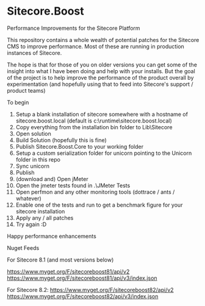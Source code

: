 # Sitecore.Boost
Performance Improvements for the Sitecore Platform

This repository contains a whole wealth of potential patches for the Sitecore CMS to improve performance. Most of these are running in production instances of Sitecore.

The hope is that for those of you on older versions you can get some of the insight into what I have been doing and help with your installs. But the goal of the project is 
to help improve the performance of the product overall by experimentation (and hopefully using that to feed into Sitecore's support / product teams) 

To begin

1. Setup a blank installation of sitecore somewhere with a hostname of sitecore.boost.local (default is c:\runtime\sitecore.boost.local)
2. Copy everything from the installation bin folder to Lib\Sitecore
3. Open solution
4. Build Solution (hopefully this is fine)
5. Publish Sitecore.Boost.Core to your working folder
6. Setup a custom serialization folder for unicorn pointing to the Unicorn folder in this repo
7. Sync unicorn
8. Publish
9. (download and) Open jMeter
10. Open the jmeter tests found in .\JMeter Tests
11. Open perfmon and any other monitoring tools (dottrace / ants / whatever)
12. Enable one of the tests and run to get a benchmark figure for your sitecore installation
13. Apply any / all patches
14. Try again :D

Happy performance enhancements

Nuget Feeds

For Sitecore 8.1 (and most versions below)

https://www.myget.org/F/sitecoreboost81/api/v2
https://www.myget.org/F/sitecoreboost81/api/v3/index.json

For Sitecore 8.2:
https://www.myget.org/F/sitecoreboost82/api/v2
https://www.myget.org/F/sitecoreboost82/api/v3/index.json
